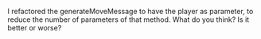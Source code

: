I refactored the generateMoveMessage to have the player as parameter, to reduce the number of parameters of that method. What do you think? Is it better or worse?
